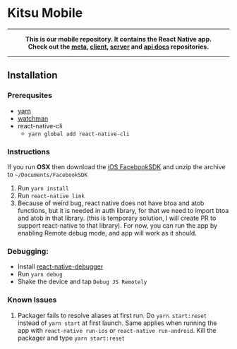 # Kitsu Mobile

---
**<p align="center">This is our mobile repository. It contains the React Native app.<br />Check out the [meta], [client], [server] and [api docs] repositories.</p>**

[meta]:https://github.com/hummingbird-me/hummingbird
[client]:https://github.com/hummingbird-me/hummingbird-client
[server]:https://github.com/hummingbird-me/hummingbird-server
[api docs]:https://github.com/hummingbird-me/hummingbird-client

---

## Installation

### Prerequsites
- [yarn](https://yarnpkg.com/lang/en/docs/install/)
- [watchman](https://facebook.github.io/watchman/docs/install.html)
- react-native-cli
    - `yarn global add react-native-cli`

### Instructions
If you run **OSX** then download the [iOS FacebookSDK](https://developers.facebook.com/docs/ios/getting-started/#download) and unzip the archive to `~/Documents/FacebookSDK`

1. Run `yarn install`
2. Run `react-native link`
3. Because of weird bug, react native does not have btoa and atob functions, but it is needed in auth library, for that we need to import btoa and atob in that library. (this is temporary solution, I will create PR to support react-native to that library). For now, you can run the app by enabling Remote debug mode, and app will work as it should.

### Debugging:
- Install [react-native-debugger](https://github.com/jhen0409/react-native-debugger/releases)
- Run `yarn debug`
- Shake the device and tap `Debug JS Remotely`

### Known Issues
1. Packager fails to resolve aliases at first run. Do `yarn start:reset` instead of `yarn start` at first launch. Same applies when running the app with `react-native run-ios` or `react-native run-android`. Kill the packager and type `yarn start:reset`
